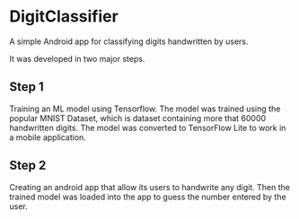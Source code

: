 # DigitClassifier

A simple Android app for classifying digits handwritten by users.

It was developed in two major steps.

## Step 1

Training an ML model using Tensorflow. 
The model was trained using the popular MNIST Dataset, which is dataset containing more that 60000 handwritten digits.
The model was converted to TensorFlow Lite to work in a mobile application.

## Step 2

Creating an android app that allow its users to handwrite any digit.
Then the trained model was loaded into the app to guess the number entered by the user.

